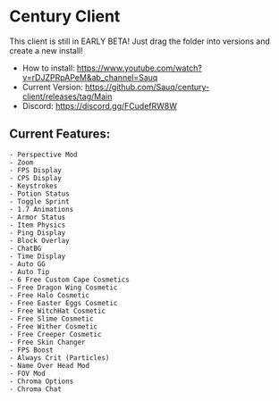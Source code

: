 # Century Client
This client is still in EARLY BETA! Just drag the folder into versions and create a new install!
- How to install: https://www.youtube.com/watch?v=rDJZPRpAPeM&ab_channel=Sauq
- Current Version: https://github.com/Sauq/century-client/releases/tag/Main
- Discord: https://discord.gg/FCudefRW8W

## Current Features:
```shell
- Perspective Mod
- Zoom
- FPS Display
- CPS Display
- Keystrokes
- Potion Status
- Toggle Sprint
- 1.7 Animations
- Armor Status
- Item Physics
- Ping Display
- Block Overlay
- ChatBG
- Time Display
- Auto GG
- Auto Tip
- 6 Free Custom Cape Cosmetics
- Free Dragon Wing Cosmetic
- Free Halo Cosmetic
- Free Easter Eggs Cosmetic
- Free WitchHat Cosmetic
- Free Slime Cosmetic
- Free Wither Cosmetic
- Free Creeper Cosmetic
- Free Skin Changer
- FPS Boost
- Always Crit (Particles)
- Name Over Head Mod
- FOV Mod
- Chroma Options
- Chroma Chat
```
